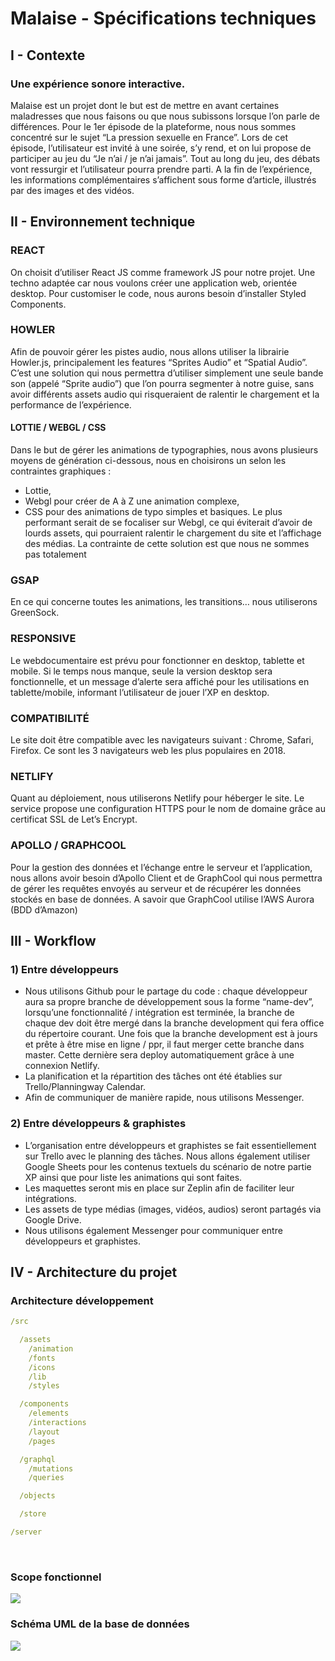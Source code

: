 # Malaise - Spécifications techniques

## I - Contexte

### Une expérience sonore interactive.
Malaise est un projet dont le but est de mettre en avant certaines maladresses que nous faisons ou que nous subissons lorsque l’on parle de différences. Pour le 1er épisode de la plateforme, nous nous sommes concentré sur le sujet “La pression sexuelle en France”. Lors de cet épisode, l’utilisateur est invité à une soirée, s’y rend, et on lui propose de participer au jeu du “Je n’ai / je n’ai jamais”. Tout au long du jeu, des débats vont ressurgir et l’utilisateur pourra prendre parti. A la fin de l’expérience, les informations complémentaires s’affichent sous forme d’article, illustrés par des images et des vidéos.

## II - Environnement technique

### REACT
On choisit d’utiliser React JS comme framework JS pour notre projet. Une techno adaptée car nous voulons créer une application web, orientée desktop. Pour customiser le code, nous aurons besoin d’installer Styled Components.

### HOWLER
Afin de pouvoir gérer les pistes audio, nous allons utiliser la librairie Howler.js, principalement les features “Sprites Audio” et “Spatial Audio”. C’est une solution qui nous permettra d’utiliser simplement une seule bande son (appelé “Sprite audio”) que l’on pourra segmenter à notre guise, sans avoir différents assets audio qui risqueraient de ralentir le chargement et la performance de l’expérience.

#### LOTTIE / WEBGL / CSS
Dans le but de gérer les animations de typographies, nous avons plusieurs moyens de génération ci-dessous, nous en choisirons un selon les contraintes graphiques :
- Lottie,
- Webgl pour créer de A à Z une animation complexe,
- CSS pour des animations de typo simples et basiques.
Le plus performant serait de se focaliser sur Webgl, ce qui éviterait d’avoir de lourds  assets, qui pourraient ralentir le chargement du site et l’affichage des médias. La contrainte de cette solution est que nous ne sommes pas totalement

### GSAP
En ce qui concerne toutes les animations, les transitions… nous utiliserons GreenSock.

### RESPONSIVE
Le webdocumentaire est prévu pour fonctionner en desktop, tablette et mobile. Si le temps nous manque, seule la version desktop sera fonctionnelle, et un message d’alerte sera affiché pour les utilisations en tablette/mobile, informant l’utilisateur de jouer l’XP en desktop.

### COMPATIBILITÉ
Le site doit être compatible avec les navigateurs suivant : Chrome, Safari, Firefox. Ce sont les 3 navigateurs web les plus populaires en 2018.

### NETLIFY
Quant au déploiement, nous utiliserons Netlify pour héberger le site. Le service propose une configuration HTTPS pour le nom de domaine grâce au certificat SSL de Let’s Encrypt.

### APOLLO / GRAPHCOOL
Pour la gestion des données et l’échange entre le serveur et l’application, nous allons avoir besoin d’Apollo Client et de GraphCool qui nous permettra de gérer les requêtes envoyés au serveur et de récupérer les données stockés en base de données. A savoir que GraphCool utilise l’AWS Aurora (BDD d’Amazon)

## III - Workflow

### 1) Entre développeurs
- Nous utilisons Github pour le partage du code : chaque développeur aura sa propre branche de développement sous la forme “name-dev”, lorsqu’une fonctionnalité / intégration est terminée, la branche de chaque dev doit être mergé dans la branche development qui fera office du répertoire courant. Une fois que la  branche development est à jours et prête à être mise en ligne / ppr, il faut merger cette branche dans master. Cette dernière sera deploy automatiquement grâce à une connexion Netlify.
- La planification et la répartition des tâches ont été établies sur Trello/Planningway Calendar.
- Afin de communiquer de manière rapide, nous utilisons Messenger.

### 2) Entre développeurs & graphistes
- L’organisation entre développeurs et graphistes se fait essentiellement sur Trello avec le planning des tâches. Nous allons également utiliser Google Sheets pour les contenus textuels du scénario de notre partie XP ainsi que pour liste les animations qui sont faites.
- Les maquettes seront mis en place sur Zeplin afin de faciliter leur intégrations.
- Les assets de type médias (images, vidéos, audios) seront partagés via Google Drive.
- Nous utilisons également Messenger pour communiquer entre développeurs et graphistes.

## IV - Architecture du projet

### Architecture développement

``` yaml
/src

  /assets
    /animation
    /fonts
    /icons
    /lib
    /styles

  /components
    /elements
    /interactions
    /layout
    /pages

  /graphql
    /mutations
    /queries

  /objects

  /store

/server

```

<br>

### Scope fonctionnel
[![](https://drive.google.com/open?id=1W5rDi2DqeiqhszyGS3KRpWGiscJNfIVB)](https://drive.google.com/open?id=1W5rDi2DqeiqhszyGS3KRpWGiscJNfIVB)

### Schéma UML de la base de données
[![](https://drive.google.com/open?id=1-kHnvQSh4qk32BPyNiMoQxtsxsnNOzoP)](https://drive.google.com/open?id=1-kHnvQSh4qk32BPyNiMoQxtsxsnNOzoP)

